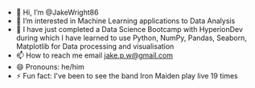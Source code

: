 - 👋 Hi, I’m @JakeWright86
- 👀 I’m interested in Machine Learning applications to Data Analysis
- 🌱 I have just completed a Data Science Bootcamp with HyperionDev during which I have learned to use Python, NumPy, Pandas, Seaborn, Matplotlib for Data processing and visualisation
- 📫 How to reach me email jake.p.w@gmail.com
- 😄 Pronouns: he/him
- ⚡ Fun fact: I've been to see the band Iron Maiden play live 19 times

<!---
JakeWright86/JakeWright86 is a ✨ special ✨ repository because its `README.md` (this file) appears on your GitHub profile.
You can click the Preview link to take a look at your changes.
--->
